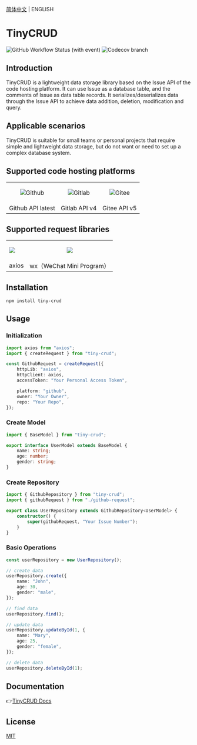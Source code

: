 [简体中文](README.md) | ENGLISH 

# TinyCRUD

![GitHub Workflow Status (with event)](https://img.shields.io/github/actions/workflow/status/GuoXiCheng/TinyCRUD/ci.yml)
![Codecov branch](https://img.shields.io/codecov/c/github/GuoXiCheng/TinyCRUD/main)

## Introduction

TinyCRUD is a lightweight data storage library based on the Issue API of the code hosting platform. It can use Issue as a database table, and the comments of Issue as data table records. It serializes/deserializes data through the Issue API to achieve data addition, deletion, modification and query.

## Applicable scenarios

TinyCRUD is suitable for small teams or personal projects that require simple and lightweight data storage, but do not want or need to set up a complex database system.

## Supported code hosting platforms

<table>  
    <tr>
        <td>
            <p align="center">
                <img src="https://guoxicheng.top/assets/image/tiny-crud-docs/github.svg" title="Github"/>
            </p>
        </td>
        <td>
            <p align="center">
                <img src="https://guoxicheng.top/assets/image/tiny-crud-docs/gitlab.svg" title="Gitlab"/>
            </p>
        </td>
        <td>
            <p align="center">
                <img src="https://guoxicheng.top/assets/image/tiny-crud-docs/gitee.svg" title="Gitee"/>
            </p>
        </td>
    </tr>
    <tr>
        <td>
            Github API latest
        </td>
        <td>
            Gitlab API v4
        </td>
        <td>
            Gitee API v5
        </td>
    </tr>
</table>

## Supported request libraries

<table>
    <tr>
        <td>
            <img src="https://axios-http.com/assets/logo.svg" />
        </td>
        <td>
            <p align="center">
                <img src="https://guoxicheng.top/assets/image/tiny-crud-docs/wechat.svg" />
            </p>
        </td>
    </tr>
    <tr>
        <td>
            axios
        </td>
        <td>
            wx（WeChat Mini Program）
        </td>
    </tr>
</table>

## Installation

```shell
npm install tiny-crud
```

## Usage

### Initialization

```ts
import axios from "axios";
import { createRequest } from "tiny-crud";

const GithubRequest = createRequest({
    httpLib: "axios",
    httpClient: axios,
    accessToken: "Your Personal Access Token",

    platform: "github",
    owner: "Your Owner",
    repo: "Your Repo",
});
```

### Create Model

```ts
import { BaseModel } from "tiny-crud";

export interface UserModel extends BaseModel {
    name: string;
    age: number;
    gender: string;
}
```

### Create Repository

```ts
import { GithubRepository } from "tiny-crud";
import { githubRequest } from "./github-request";

export class UserRepository extends GithubRepository<UserModel> {
    constructor() {
        super(githubRequest, "Your Issue Number");
    }
}
```

### Basic Operations

```ts
const userRepository = new UserRepository();

// create data
userRepository.create({
    name: "John",
    age: 30,
    gender: "male",
});

// find data
userRepository.find();

// update data
userRepository.updateById(1, {
    name: "Mary",
    age: 25,
    gender: "female",
});

// delete data
userRepository.deleteById(1);
```

## Documentation

👉[TinyCRUD Docs](https://guoxicheng.top/en/projects/TinyCRUD-Docs) 

## License

[MIT](https://github.com/GuoXiCheng/TinyCRUD/blob/main/LICENSE)